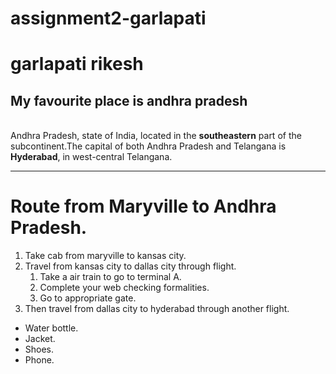 # assignment2-garlapati
# garlapati rikesh
## My favourite place is andhra pradesh
<br> Andhra Pradesh, state of India, located in the **southeastern** part of the subcontinent.The capital of both Andhra Pradesh and Telangana is **Hyderabad**, in west-central Telangana.

---

# Route from Maryville to Andhra Pradesh.

1. Take cab from maryville to kansas city.
2. Travel from kansas city to dallas city through flight.
    1. Take a air train to go to terminal A.
    2. Complete your web checking formalities.
    3. Go to appropriate gate.
3. Then travel from dallas city to hyderabad through another flight.

* Water bottle.
* Jacket.
* Shoes.
* Phone.